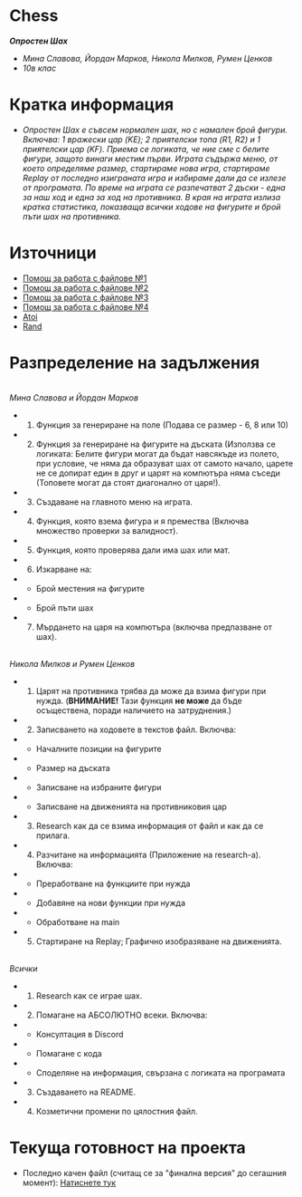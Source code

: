 # Chess
***Опростен Шах***
* *Мина Славова, Йордан Марков, Никола Милков, Румен Ценков*
* *10в клас*

# Кратка информация
* *Опростен Шах е съвсем нормален шах, но с намален брой фигури. Включва: 1 вражески цар (KE); 2 приятелски топа (R1, R2) и 1 приятелски цар (KF). Приема се логиката, че ние сме с белите фигури, защото винаги местим първи. Играта съдържа меню, от което определяме размер, стартираме нова игра, стартираме Replay от последно изиграната игра и избираме дали да се излезе от програмата. По време на играта се разпечатват 2 дъски - една за наш ход и една за ход на противника. В края на играта излиза кратка статистика, показваща всички ходове на фигурите и брой пъти шах на противника.*

# Източници
  * [Помощ за работа с файлове №1](https://www.tutorialspoint.com/the-best-way-to-check-if-a-file-exists-using-standard-c-cplusplus)
  * [Помощ за работа с файлове №2](https://www.programiz.com/c-programming/c-file-input-output)
  * [Помощ за работа с файлове №3](https://www.tutorialspoint.com/the-best-way-to-check-if-a-file-exists-using-standard-c-cplusplus)
  * [Помощ за работа с файлове №4](https://www.delftstack.com/howto/c/c-check-if-file-exists/)
  * [Atoi](https://www.geeksforgeeks.org/converting-strings-numbers-cc/)
  * [Rand](https://www.tutorialspoint.com/c_standard_library/c_function_rand.htm)

# Разпределение на задължения
<br/>*Мина Славова и Йордан Марков*
  * 1. Функция за генериране на поле (Подава се размер - 6, 8 или 10)
  * 2. Функция за генериране на фигурите на дъската (Използва се логиката: Белите фигури могат да бъдат навсякъде из полето, при условие, че няма да образуват шах от самото начало, царете не се допират един в друг и царят на компютъра няма съседи (Топовете могат да стоят диагонално от царя!).
  * 3. Създаване на главното меню на играта.
  * 4. Функция, която взема фигура и я премества (Включва множество проверки за валидност).
  * 5. Функция, която проверява дали има шах или мат.
  * 6. Изкарване на:
  *   - Брой местения на фигурите
  *   - Брой пъти шах
  * 7. Мърдането на царя на компютъра (включва предпазване от шах).

<br/>*Никола Милков и Румен Ценков*
  * 1. Царят на противника трябва да може да взима фигури при нужда. (**ВНИМАНИЕ!** Тази функция **не може** да бъде осъществена, поради наличието на затруднения.)
  * 2. Записването на ходовете в текстов файл. Включва:
  *   - Началните позиции на фигурите
  *   - Размер на дъската
  *   - Записване на избраните фигури
  *   - Записване на движенията на противниковия цар
  * 3. Research как да се взима информация от файл и как да се прилага.
  * 4. Разчитане на информацията (Приложение на research-а). Включва:
  *   - Преработване на функциите при нужда
  *   - Добавяне на нови функции при нужда
  *   - Обработване на main
  * 5. Стартиране на Replay; Графично изобразяване на движенията. 

<br/>*Всички*
  * 1. Research как се играе шах.
  * 2. Помагане на АБСОЛЮТНО всеки. Включва:
  *   - Консултация в Discord
  *   - Помагане с кода
  *   - Споделяне на информация, свързана с логиката на програмата
  * 3. Създаването на README.
  * 4. Козметични промени по цялостния файл.

# Текуща готовност на проекта
  * Последно качен файл (считащ се за "финална версия" до сегашния момент): [Натиснете тук](https://github.com/YordanMarkov/Chess/blob/main/Final_Part_Chess.c)
